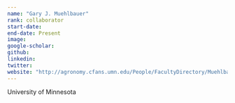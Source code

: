 ```yaml
---
name: "Gary J. Muehlbauer"
rank: collaborator
start-date: 
end-date: Present
image: 
google-scholar: 
github: 
linkedin: 
twitter: 
website: "http://agronomy.cfans.umn.edu/People/FacultyDirectory/MuehlbauerGaryJ/"
---
```


University of Minnesota